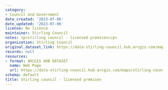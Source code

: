 ```yaml
---
category:
- Council and Government
date_created: '2023-07-06'
date_updated: '2023-07-06'
license: No licence
maintainer: Stirling Council
notes: <p>stirling council - licensed premises</p>
organization: Stirling Council
original_dataset_link: https://data-stirling-council.hub.arcgis.com/maps/stirling-council::stirling-council-licensed-premises-1
records: null
resources:
- format: ARCGIS HUB DATASET
  name: Web Page
  url: https://data-stirling-council.hub.arcgis.com/maps/stirling-council::stirling-council-licensed-premises-1
schema: default
title: Stirling council - licensed premises
---
```

